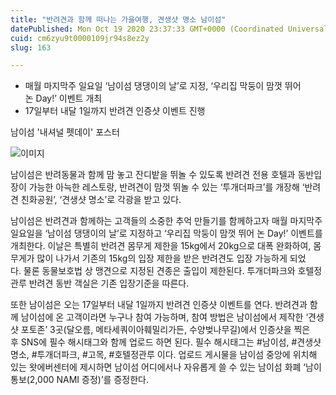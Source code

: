 ```yaml
---
title: "반려견과 함께 떠나는 가을여행, 견생샷 명소 남이섬"
datePublished: Mon Oct 19 2020 23:37:33 GMT+0000 (Coordinated Universal Time)
cuid: cm6zyu9t0000109jr94s8ez2y
slug: 163

---
```



- 매월 마지막주 일요일 ‘남이섬 댕댕이의 날’로 지정, ‘우리집 막둥이 맘껏 뛰어 논 Day!’ 이벤트 개최
- 17일부터 내달 1일까지 반려견 인증샷 이벤트 진행

남이섬 '내셔널 펫데이' 포스터

![이미지](https://cdn.hashnode.com/res/hashnode/image/upload/v1739247137773/0209774d-7a6a-4e2a-9251-305415f742e0.jpeg)

남이섬은 반려동물과 함께 맘 놓고 잔디밭을 뛰놀 수 있도록 반려견 전용 호텔과 동반입장이 가능한 아늑한 레스토랑, 반려견이 맘껏 뛰놀 수 있는 ‘투개더파크’를 개장해 ‘반려견 친화공원’, ‘견생샷 명소’로 각광을 받고 있다.

남이섬은 반려견과 함께하는 고객들의 소중한 추억 만들기를 함께하고자 매월 마지막주 일요일을 ‘남이섬 댕댕이의 날’로 지정하고 ‘우리집 막둥이 맘껏 뛰어 논 Day!’ 이벤트를 개최한다. 이날은 특별히 반려견 몸무게 제한을 15kg에서 20kg으로 대폭 완화하여, 몸무게가 많이 나가서 기존의 15kg의 입장 제한을 받은 반려견도 입장 가능하게 되었다. 물론 동물보호법 상 맹견으로 지정된 견종은 출입이 제한된다. 투개더파크와 호텔정관루 반려견 동반 객실은 기존 입장기준을 따른다.

또한 남이섬은 오는 17일부터 내달 1일까지 반려견 인증샷 이벤트를 연다. 반려견과 함께 남이섬에 온 고객이라면 누구나 참여 가능하며, 참여 방법은 남이섬에서 제작한 ‘견생샷 포토존’ 3곳(달오름, 메타세쿼이아훼밀리가든, 수양벚나무길)에서 인증샷을 찍은 후 SNS에 필수 해시태그와 함께 업로드 하면 된다. 필수 해시태그는 #남이섬, #견생샷명소, #투개더파크, #고목, #호텔정관루 이다. 업로드 게시물을 남이섬 중앙에 위치해 있는 왓에버센터에 제시하면 남이섬 어디에서나 자유롭게 쓸 수 있는 남이섬 화폐 ‘남이통보(2,000 NAMI 증정)’를 증정한다.